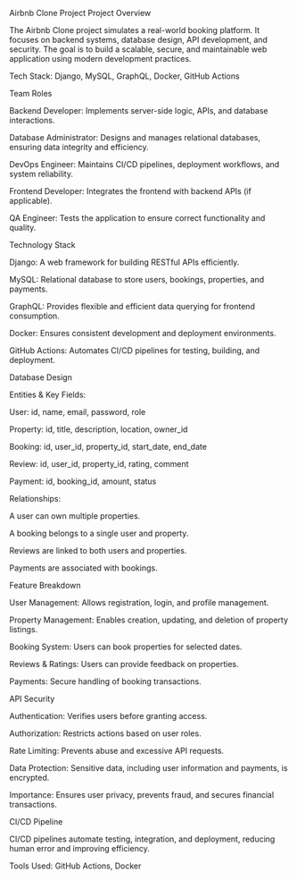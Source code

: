 Airbnb Clone Project
Project Overview

The Airbnb Clone project simulates a real-world booking platform. It focuses on backend systems, database design, API development, and security. The goal is to build a scalable, secure, and maintainable web application using modern development practices.

Tech Stack: Django, MySQL, GraphQL, Docker, GitHub Actions

Team Roles

Backend Developer: Implements server-side logic, APIs, and database interactions.

Database Administrator: Designs and manages relational databases, ensuring data integrity and efficiency.

DevOps Engineer: Maintains CI/CD pipelines, deployment workflows, and system reliability.

Frontend Developer: Integrates the frontend with backend APIs (if applicable).

QA Engineer: Tests the application to ensure correct functionality and quality.

Technology Stack

Django: A web framework for building RESTful APIs efficiently.

MySQL: Relational database to store users, bookings, properties, and payments.

GraphQL: Provides flexible and efficient data querying for frontend consumption.

Docker: Ensures consistent development and deployment environments.

GitHub Actions: Automates CI/CD pipelines for testing, building, and deployment.

Database Design

Entities & Key Fields:

User: id, name, email, password, role

Property: id, title, description, location, owner_id

Booking: id, user_id, property_id, start_date, end_date

Review: id, user_id, property_id, rating, comment

Payment: id, booking_id, amount, status

Relationships:

A user can own multiple properties.

A booking belongs to a single user and property.

Reviews are linked to both users and properties.

Payments are associated with bookings.

Feature Breakdown

User Management: Allows registration, login, and profile management.

Property Management: Enables creation, updating, and deletion of property listings.

Booking System: Users can book properties for selected dates.

Reviews & Ratings: Users can provide feedback on properties.

Payments: Secure handling of booking transactions.

API Security

Authentication: Verifies users before granting access.

Authorization: Restricts actions based on user roles.

Rate Limiting: Prevents abuse and excessive API requests.

Data Protection: Sensitive data, including user information and payments, is encrypted.

Importance: Ensures user privacy, prevents fraud, and secures financial transactions.

CI/CD Pipeline

CI/CD pipelines automate testing, integration, and deployment, reducing human error and improving efficiency.

Tools Used: GitHub Actions, Docker